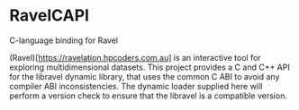 # RavelCAPI
C-language binding for Ravel

(Ravel)[https://ravelation.hpcoders.com.au] is an interactive tool for exploring multidimensional datasets. This project provides a C and C++ API for the libravel dynamic library, that uses the common C ABI to avoid any compiler ABI inconsistencies. The dynamic loader supplied here will perform a version check to ensure that the libravel is a compatible version.
